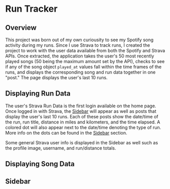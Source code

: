 # Run Tracker

## Overview

This project was born out of my own curiousity to see my Spotify song activity during my runs. Since I use Strava to track runs, I created the project to work with the user data available from both the Spotify and Strava APIs. Once extracted, the application takes the user's 50 most recently played songs (50 being the maximum amount set by the API), checks to see if any of the song object `played_at` values fall within the time frames of the runs, and displays the corresponding song and run data together in one "post." The page displays the user's last 10 runs.

## Displaying Run Data

The user's Strava Run Data is the first login available on the home page. Once logged in with Strava, the [Sidebar](#sidebar) will appear as well as posts that display the user's last 10 runs. Each of these posts show the date/time of the run, run title, distance in miles and kilometers, and the time elapsed. A colored dot will also appear next to the date/time denoting the type of run. More info on the dots can be found in the [Sidebar](#sidebar) section. 

Some general Strava user info is displayed in the Sidebar as well such as the profile image, username, and run/distance totals.

## Displaying Song Data 

## Sidebar 